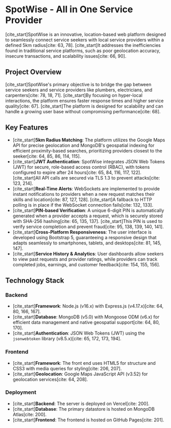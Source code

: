 # SpotWise - All in One Service Provider

[cite_start]SpotWise is an innovative, location-based web platform designed to seamlessly connect service seekers with local service providers within a defined 5km radius[cite: 63, 78]. [cite_start]It addresses the inefficiencies found in traditional service platforms, such as poor geolocation accuracy, insecure transactions, and scalability issues[cite: 66, 90].

## Project Overview

[cite_start]SpotWise's primary objective is to bridge the gap between service seekers and service providers like plumbers, electricians, and carpenters[cite: 78, 18, 71]. [cite_start]By focusing on hyper-local interactions, the platform ensures faster response times and higher service quality[cite: 67]. [cite_start]The platform is designed for scalability and can handle a growing user base without compromising performance[cite: 68].

## Key Features

* [cite_start]**5km Radius Matching**: The platform utilizes the Google Maps API for precise geolocation and MongoDB's geospatial indexing for efficient proximity-based searches, prioritizing providers closest to the seeker[cite: 64, 85, 86, 114, 115].
* [cite_start]**JWT Authentication**: SpotWise integrates JSON Web Tokens (JWT) for secure, role-based access control (RBAC), with tokens configured to expire after 24 hours[cite: 65, 84, 116, 117, 122]. [cite_start]All API calls are secured via TLS 1.3 to prevent attacks[cite: 123, 214].
* [cite_start]**Real-Time Alerts**: WebSockets are implemented to provide instant notifications to providers when a new request matches their skills and location[cite: 87, 127, 128]. [cite_start]A fallback to HTTP polling is in place if the WebSocket connection fails[cite: 132, 133].
* [cite_start]**PIN-based Verification**: A unique 6-digit PIN is automatically generated when a provider accepts a request, which is securely stored with SHA-256 hashing[cite: 65, 135, 137]. [cite_start]This PIN is used to verify service completion and prevent fraud[cite: 95, 138, 139, 140, 141].
* [cite_start]**Cross-Platform Responsiveness**: The user interface is developed using Bootstrap 5, guaranteeing a responsive design that adapts seamlessly to smartphones, tablets, and desktops[cite: 81, 145, 147].
* [cite_start]**Service History & Analytics**: User dashboards allow seekers to view past requests and provider ratings, while providers can track completed jobs, earnings, and customer feedback[cite: 154, 155, 156].

## Technology Stack

### Backend
* [cite_start]**Framework**: Node.js (v16.x) with Express.js (v4.17.x)[cite: 64, 80, 166, 167].
* [cite_start]**Database**: MongoDB (v5.0) with Mongoose ODM (v6.x) for efficient data management and native geospatial support[cite: 64, 80, 170].
* [cite_start]**Authentication**: JSON Web Tokens (JWT) using the `jsonwebtoken` library (v8.5.x)[cite: 65, 172, 173, 194].

### Frontend
* [cite_start]**Framework**: The front end uses HTML5 for structure and CSS3 with media queries for styling[cite: 206, 207].
* [cite_start]**Geolocation**: Google Maps JavaScript API (v3.52) for geolocation services[cite: 64, 208].

### Deployment
* [cite_start]**Backend**: The server is deployed on Vercel[cite: 200].
* [cite_start]**Database**: The primary datastore is hosted on MongoDB Atlas[cite: 200].
* [cite_start]**Frontend**: The frontend is hosted on GitHub Pages[cite: 201].
